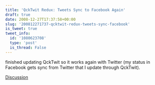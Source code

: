 ```yaml
---
title: 'QckTwit Redux: Tweets Sync to Facebook Again'
draft: true
date: 2008-12-27T17:37:58+00:00
slug: '200812271737-qcktwit-redux-tweets-sync-facebook'
is_tweet: true
tweet_info:
  id: '1080623708'
  type: 'post'
  is_thread: False
---
```




finished updating QckTwit so it works again with Twitter (my status in Facebook gets sync from Twitter that I update through QckTwit).

[Discussion](https://x.com/sytelus/status/1080623708)
